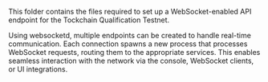 This folder contains the files required to set up a WebSocket-enabled API endpoint for the Tockchain Qualification Testnet. 

Using websocketd, multiple endpoints can be created to handle real-time communication. Each connection spawns a new process that processes WebSocket requests, routing them to the appropriate services. This enables seamless interaction with the network via the console, WebSocket clients, or UI integrations.
